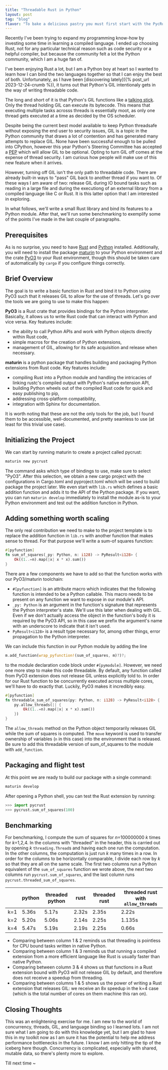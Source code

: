 ```yaml
---
title: "Threadable Rust in Python"
layout: post
tag: "blog"
flavor: "To bake a delicious pastry you must first start with the PycRust"
---
```


Recently I've been trying to expand my programming know-how by investing some time in learning a compiled language. I ended up choosing Rust, not for any particular technical reason such as code security or a helpful compiler, but because the community felt a lot the Python community, which I am a huge fan of. 

I've been enjoying Rust a lot, but I am a Python boy at heart so I wanted to learn how I can bind the two languages together so that I can enjoy the best of both. Unfortunately, as I have been [discovering lately]({% post_url 2023-12-24-crumb %}), it turns out that Python's GIL intentionaly gets in the way of writing threadable code. 

The long and short of it is that Python's GIL functions like a [talking stick](https://en.wikipedia.org/wiki/Talking_stick). Only the thread holding GIL can execute its bytecode. This means that executing multiple tasks acrosss threads is essentially moot, as only one thread gets executed at a time as decided by the OS scheduler.

Despite being the current best model available to keep Python threadsafe without exposing the end user to security issues, GIL is a topic in the Python community that draws a lot of contention and has generated many attempts to replace GIL. None have been successful enough to be pulled into CPython, however this year Python's Steering Committee has accepted a [PEP](https://peps.python.org/pep-0703/) which will allow GIL to be optional. Opting to turn GIL off comes at the expense of thread security. I am curious how people will make use of this new feature when it arrives.

However, turning off GIL isn't the only path to threadable code. There are already built-in ways to "pass" GIL back to another thread if you want to. Of these ways I am aware of two: release GIL during IO bound tasks such as reading in a large file and during the executiong of an external library from a compiled language like C or Rust. It is this latter option that I am interested in exploring.

In what follows, we'll write a small Rust library and bind its features to a Python module. After that, we'll run some benchmarking to exemplify some of the points I've made in the last couple of paragraphs.

## Prerequisites
As is no surprise, you need to have [Rust](https://www.rust-lang.org/tools/install) and [Python](https://www.python.org/downloads/) installed. Additionally, you will need to install the package [maturin](https://www.maturin.rs/) to your Python environment and the crate [PyO3](https://pyo3.rs/v0.15.1/) to your Rust environment, though this should be taken care of automatically by `cargo` if you configure things correctly.

## Brief Overview
The goal is to write a basic function in Rust and bind it to Python using PyO3 such that it releases GIL to allow for the use of threads. Let's go over the tools we are going to use to make this happen:

**PyO3** is a Rust crate that provides bindings for the Python interpreter. Basically, it allows us to write Rust code that can interact with Python and vice versa. Key features include:
- the ability to call Python APIs and work with Python objects directly within Rust code,
- simple macros for the creation of Python extensions,
- management of GIL, allowing for its safe acquisition and release when necessary.

**maturin** is a python package that handles building and packaging Python extensions from Rust code. Key features include:
- compiling Rust into a Python module and handling the intricacies of linking rustc's compiled output with Python's native extension API,
- building Python wheels out of the compiled Rust code for quick and easy publishing to pip,
- addressing cross-platform compatibility,
- integration with Sphinx for documentation.

It is worth noting that these are not the only tools for the job, but I found them to be accessible, well-documented, and pretty seamless to use (at least for this trivial use case).

## Initializing the Project
We can start by running maturin to create a project called pycrust:
```cmd
maturin new pycrust
```
The command asks which type of bindings to use, make sure to select "PyO3". After this selection, we obtain a new cargo project with the configurations in Cargo.toml and pyproject.toml which will be used to build package the project later. We even start with `lib.rs` which defines a basic addition function and adds it to the API of the Python package. If you want, you can run `maturin develop` immediately to install the module as-is to your Python environment and test out the addition function in Python.

## Adding something worth scaling
The only real contribution we need to make to the project template is to replace the addition function in `lib.rs` with another function that makes sense to thread. For that purpose we'll write a sum-of squares function:
```rust
#[pyfunction]
fn sum_of_squares(_py: Python, n: i128) -> PyResult<i128> {
	Ok((1..=n).map(|x| x * x).sum())
}
```
There are a few components we have to add so that the function works with our PyO3/maturin toolchain:
- `#[pyfunction]` is an attribute macro which indicates that the following function is intended to be a Python callable. This macro needs to be present on any function we want to expose in our module's API.
- `_py: Python` is an argument in the function's signature that represents the Python interpreter's state. We'll use this later when dealing with GIL. Even if we don't actually access the object in the function's body it is required by the PyO3 API, so in this case we prefix the argument's name with an underscore to indicate that it isn't used.
- `PyResult<i128>` is a result type necessary for, among other things, error propagation to the Python interpreter.

We can include this function in our Python module by adding the line
```rust
m.add_function(wrap_pyfunction!(sum_of_squares, m)?)?;
```
to the module declaration code block under `#[pymodule]`. However, we need one more step to make this code threadable. By default, any function called from PyO3 extension does not release GIL unless explicitly told to. In order for our Rust function to be concurrently executed across multiple cores, we'll have to do exactly that. Luckily, PyO3 makes it incredibly easy.
```rust
#[pyfunction]
fn threadable_sum_of_squares(py: Python, n: i128) -> PyResult<i128> {
	py.allow_threads(|| {
		Ok((1..=n).map(|x| x * x).sum())
	})
}
```
The `allow_threads` method on the Python object temporarily releases GIL while the sum of squares is computed.  The `move` keyword is used to transfer ownership of variables (`n` in this case) into the environment that is released. Be sure to add this threadable version of sum_of_squares to the module with `add_function`.

## Packaging and flight test
At this point we are ready to build our package with a single command:

```cmd
maturin develop
```
After opening a Python shell, you can test the Rust extension by running:
```python
>>> import pycrust
>>> pycrust.sum_of_squares(100)
```

## Benchmarking
For benchmarking, I compute the sum of squares for *n*=100000000 *k* times for *k*=1,2,4. In the columns with "threaded" in the header, this is carried out by opening *k* `threading.Thread`s and having each one run the computation. In the other columns, the computation is just run *k* many times in a row. In order for the columns to be horizontally comparable, I divide each row by *k* so that they are all on the same scale. The first two columns run a Python equivalent of the `sum_of_squares` function we wrote above, the next two columns run `pycrust.sum_of_squares`, and the last column runs `pycrust.threaded_sum_of_squares`.

|  | python | threaded python | rust | threaded rust | threaded rust with `allow_threads` |
| ---- | ---- | ---- | ---- | ---- | ---- |
| k=1 | 5.36s | 5.17s | 2.32s | 2.35s | 2.22s |
| k=2 | 5.20s | 5.06s | 2.14s | 2.25s | 1.135s |
| k=4 | 5.47s | 5.19s | 2.19s | 2.25s | 0.66s |

- Comparing between column 1 & 2 reminds us that threading is pointless for CPU bound tasks written in native Python.
- Comparing between column 1 & 3 reminds us that running a compiled extension from a more efficient language like Rust is usually faster than native Python.
- Comparing between column 3 & 4 shows us that functions in a Rust extension bound with PyO3 will not release GIL by default, and therefore does not receive a speedup from threading.
- Comparing between columns 1 & 5 shows us the power of writing a Rust extension that  releases GIL:  we receive an 8x speedup in the k=4 case (which is the total number of cores on them machine this ran on).


## Closing Thoughts
This was an enlightening exercise for me. I am new to the world of concurrency, threads, GIL, and language binding so I learned lots. I am not sure what I am going to do with this knowledge yet, but I am glad to have this in my toolkit now as I am sure it has the potential to help me address performance bottlenecks in the future. I know I am only hitting the tip of the iceberg here though. Concurrency is complicated, especially with shared, mutable data, so there's plenty more to explore.

Till next time ~